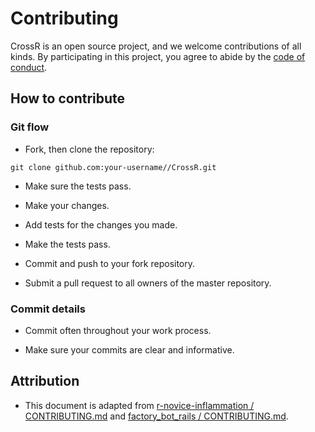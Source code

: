 # Contributing

CrossR is an open source project, and we welcome contributions of all kinds. By participating in this project, you agree to abide by the [code of conduct](CONDUCT.md).

## How to contribute

### Git flow

- Fork, then clone the repository:

```	
git clone github.com:your-username//CrossR.git
```

- Make sure the tests pass.

- Make your changes. 

- Add tests for the changes you made. 

- Make the tests pass.

- Commit and push to your fork repository.

- Submit a pull request to all owners of the master repository.

### Commit details 

- Commit often throughout your work process.

- Make sure your commits are clear and informative.


## Attribution

- This document is adapted from [r-novice-inflammation / CONTRIBUTING.md](https://github.com/swcarpentry/r-novice-inflammation/blob/gh-pages/LICENSE.md) and [factory_bot_rails / CONTRIBUTING.md](https://github.com/thoughtbot/factory_bot_rails/blob/master/CONTRIBUTING.md).